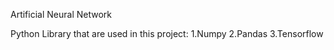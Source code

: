 Artificial Neural Network


Python Library that are used in this project:
1.Numpy
2.Pandas
3.Tensorflow